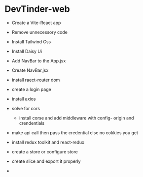 # DevTinder-web

- Create a Vite-React app
- Remove unnecessory code
- Install Tailwind Css
- Install Daisy Ui
- Add NavBar to the App.jsx
- Create NavBar.jsx
- install raect-router dom 
 
- create a login page 
- install axios 
- solve for cors
   - install corse and add middleware with config- origin and crendentials
- make api call then pass the credential else no cokkies you get
- install redux toolkit and react-redux 
- create a store or configure store
- create slice and export it properly 
- 